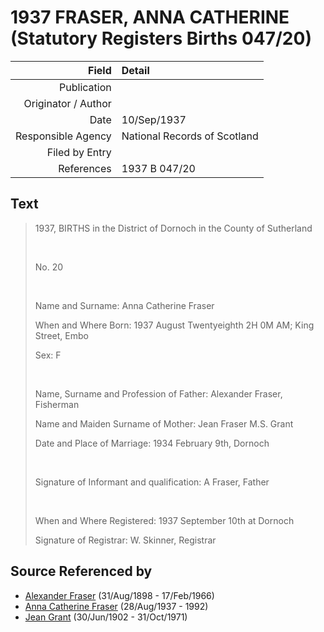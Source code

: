 ﻿---
layout: page
permalink: /sources/s29897748
---

# 1937 FRASER, ANNA CATHERINE (Statutory Registers Births 047/20)

Field | Detail
---:|:---
Publication | 
Originator / Author | 
Date | 10/Sep/1937
Responsible Agency | National Records of Scotland
Filed by Entry | 
References | 1937 B 047/20

## Text

> 1937, BIRTHS in the District of Dornoch in the County of Sutherland
>
> <br/>
>
> No. 20
>
> <br/>
>
> Name and Surname: Anna Catherine Fraser
>
> When and Where Born: 1937 August Twentyeighth 2H 0M AM; King Street, Embo
>
> Sex: F
>
> <br/>
>
> Name, Surname and Profession of Father: Alexander Fraser, Fisherman
>
> Name and Maiden Surname of Mother: Jean Fraser M.S. Grant
>
> Date and Place of Marriage: 1934 February 9th, Dornoch
>
> <br/>
>
> Signature of Informant and qualification: A Fraser, Father
>
> <br/>
>
> When and Where Registered: 1937 September 10th at Dornoch
>
> Signature of Registrar: W. Skinner, Registrar
>

## Source Referenced by

* [Alexander Fraser](../people/@91293396@-alexander-fraser-b1898-8-31-d1966-2-17.md) (31/Aug/1898 - 17/Feb/1966)
* [Anna Catherine Fraser](../people/@28456848@-anna-catherine-fraser-b1937-8-28-d1992.md) (28/Aug/1937 - 1992)
* [Jean Grant](../people/@81075921@-jean-grant-b1902-6-30-d1971-10-31.md) (30/Jun/1902 - 31/Oct/1971)
